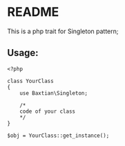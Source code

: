 # README #

This is a php trait for Singleton pattern;

## Usage:

```
<?php

class YourClass
{
    use Baxtian\Singleton;

    /*
    code of your class
    */
}

$obj = YourClass::get_instance();
```
